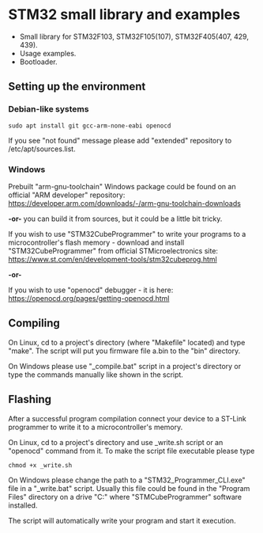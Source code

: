 # STM32 small library and examples
* Small library for STM32F103, STM32F105(107), STM32F405(407, 429, 439).
* Usage examples.
* Bootloader.

## Setting up the environment

### Debian-like systems

    sudo apt install git gcc-arm-none-eabi openocd
    
If you see "not found" message please add "extended" repository to /etc/apt/sources.list.

### Windows

Prebuilt "arm-gnu-toolchain" Windows package could be found on an official "ARM developer" repository:
https://developer.arm.com/downloads/-/arm-gnu-toolchain-downloads

**-or-** you can build it from sources, but it could be a little bit tricky.

If you wish to use "STM32CubeProgrammer" to write your programs to a microcontroller's flash memory - download and install
"STM32CubeProgrammer" from official STMicroelectronics site: https://www.st.com/en/development-tools/stm32cubeprog.html

**-or-**

If you wish to use "openocd" debugger - it is here: https://openocd.org/pages/getting-openocd.html

## Compiling

On Linux, cd to a project's directory (where "Makefile" located) and type "make". The script will put you firmware file a.bin to the "bin" directory.

On Windows please use "_compile.bat" script in a project's directory or type the commands manually like shown in the script.

## Flashing

After a successful program compilation connect your device to a ST-Link programmer to write it to a microcontroller's memory.

On Linux, cd to a project's directory and use _write.sh script or an "openocd" command from it.
To make the script file executable please type

    chmod +x _write.sh
    
On Windows please change the path to a "STM32_Programmer_CLI.exe" file in a "_write.bat" script. Usually this file could be found
in the "Program Files" directory on a drive "C:" where "STMCubeProgrammer" software installed.

The script will automatically write your program and start it execution.
